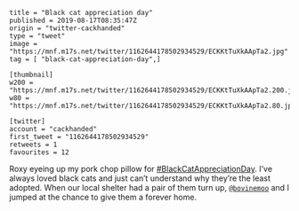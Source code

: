 ```
title = "Black cat appreciation day"
published = 2019-08-17T08:35:47Z
origin = "twitter-cackhanded"
type = "tweet"
image = "https://mnf.m17s.net/twitter/1162644178502934529/ECKKtTuXkAApTa2.jpg"
tag = [ "black-cat-appreciation-day",]

[thumbnail]
w200 = "https://mnf.m17s.net/twitter/1162644178502934529/ECKKtTuXkAApTa2.200.jpg"
w80 = "https://mnf.m17s.net/twitter/1162644178502934529/ECKKtTuXkAApTa2.80.jpg"

[twitter]
account = "cackhanded"
first_tweet = "1162644178502934529"
retweets = 1
favourites = 12
```

Roxy eyeing up my pork chop pillow for [#BlackCatAppreciationDay](/tags/black-cat-appreciation-day/). I’ve always loved black cats and just can’t understand why they’re the least adopted. When our local shelter had a pair of them turn up, [`@bovinemoo`](https://twitter.com/bovinemoo) and I jumped at the chance to give them a forever home.

<p class='image'><img src='https://mnf.m17s.net/twitter/1162644178502934529/ECKKtTuXkAApTa2.jpg' alt=''></p>

